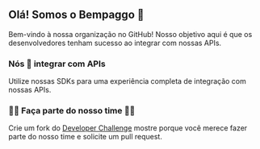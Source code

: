 ## Olá! Somos o Bempaggo 👋

Bem-vindo à nossa organização no GitHub!
Nosso objetivo aqui é que os desenvolvedores tenham sucesso ao integrar com nossas APIs.


### Nós :blue_heart: integrar com APIs

Utilize nossas SDKs para uma experiência completa de integração com nossas APIs.


### 👩‍💻 Faça parte do nosso time 👨‍💻

Crie um fork do [Developer Challenge](https://github.com/bempaggo/developer-challenge) mostre porque você merece fazer parte do nosso time e solicite um pull request.

<!--
**Here are some ideas to get you started:**
🙋‍♀️ A short introduction - what is your organization all about?
🌈 Contribution guidelines - how can the community get involved?
👩‍💻 Useful resources - where can the community find your docs? Is there anything else the community should know?
🍿 Fun facts - what does your team eat for breakfast?
🧙 Remember, you can do mighty things with the power of [Markdown](https://docs.github.com/github/writing-on-github/getting-started-with-writing-and-formatting-on-github/basic-writing-and-formatting-syntax)
-->


